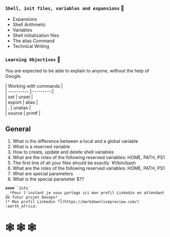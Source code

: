 ### `Shell, init files, variables and expansions` :dart:                                                                                                                             
* Expansions 
* Shell Arithmetic
* Variables
* Shell initialization files
* The alias Command
* Technical Writing
                                                 
### `Learning Objectives` :floppy_disk:                                                                                                         
                                                                                                                                                
You are expected to be able to explain to anyone, without the help of Google.                                                                   
                                                                                                                                                
|  Working with commands |                                                                        
| ---------- |:---------:|                                                                        
| set        | unset     |                                                                        
| export     | alias     |                                                                       
| .          | unalias   |                                                                        
| source     | printf    |                                                                                                                                                                                                        
## General                                                                                                                                                   
1. What is the difference between a local and a global variable
2. What is a reserved variable
3. How to create, update and delete shell variables                            
4. What are the roles of the following reserved variables: HOME, PATH, PS1
5. The first line of all your files should be exactly `#!/bin/bash
6. What are the roles of the following reserved variables: HOME, PATH, PS1 
7. What are special parameters                                         
8. What is the special parameter $??                                  
                                                                                                                                                
```                                                                                                                       
#### `Info`                                                                                                                                                
__*Pour l'instant je vous partage ici mon profil Linkedin en attendant de futur projet Devops*__ 
[* Mon profil Linkedin *](https://markdownlivepreview.com/) :earth_africa:                                                                                                                         
```                                                                                                                                             
#    :spider_web: :spider_web: :spider_web:                                                           
